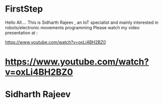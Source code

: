 # FirstStep
Hello All....
This is Sidharth Rajeev , an IoT specialist and mainly interested in robots/electronic movements programming
Please watch my video presentation at :

https://www.youtube.com/watch?v=oxLi4BH2BZ0

#  https://www.youtube.com/watch?v=oxLi4BH2BZ0


#  Sidharth Rajeev
